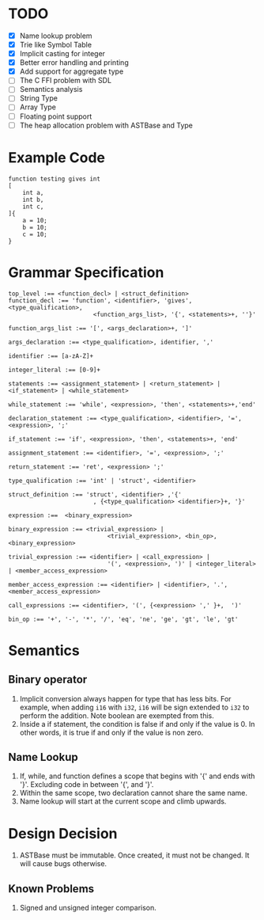 # TODO

- [X] Name lookup problem
- [X] Trie like Symbol Table
- [X] Implicit casting for integer
- [X] Better error handling and printing
- [X] Add support for aggregate type
- [ ] The C FFI problem with SDL
- [ ] Semantics analysis
- [ ] String Type  
- [ ] Array Type
- [ ] Floating point support
- [ ] The heap allocation problem with ASTBase and Type

# Example Code 
```
function testing gives int 
[
    int a,
    int b,
    int c,
]{
    a = 10;
    b = 10;
    c = 10;
}
```

# Grammar Specification

```
top_level :== <function_decl> | <struct_definition>
function_decl :== 'function', <identifier>, 'gives', <type_qualification>, 
                        <function_args_list>, '{', <statements>+, ''}'

function_args_list :== '[', <args_declaration>+, ']'

args_declaration :== <type_qualification>, identifier, ','

identifier :== [a-zA-Z]+

integer_literal :== [0-9]+

statements :== <assignment_statement> | <return_statement> | <if_statement> | <while_statement>

while_statement :== 'while', <expression>, 'then', <statements>+,'end'

declaration_statement :== <type_qualification>, <identifier>, '=', <expression>, ';'

if_statement :== 'if', <expression>, 'then', <statements>+, 'end'

assignment_statement :== <identifier>, '=', <expression>, ';'

return_statement :== 'ret', <expression> ';'

type_qualification :== 'int' | 'struct', <identifier>

struct_definition :== 'struct', <identifier> ,'{'
                        , {<type_qualification> <identifier>}+, '}'

expression :==  <binary_expression>

binary_expression :== <trivial_expression> | 
                            <trivial_expression>, <bin_op>, <binary_expression>

trivial_expression :== <identifier> | <call_expression> |
                            '(', <expression>, ')' | <integer_literal> | <member_access_expression>

member_access_expression :== <identifier> | <identifier>, '.', <member_access_expression>

call_expressions :== <identifier>, '(', {<expression> ',' }+,  ')'

bin_op :== '+', '-', '*', '/', 'eq', 'ne', 'ge', 'gt', 'le', 'gt'
```

# Semantics

## Binary operator

1. Implicit conversion always happen for type that has less bits. For example, when adding `i16` with `i32`, `i16` will be sign extended to `i32` to perform the addition. Note boolean are exempted from this.
2. Inside a if statement, the condition is false if and only if the value is 0. In other words, it is true if and only if the value is non zero.


## Name Lookup

1. If, while, and function defines a scope that begins with '{'  and ends with '}'. Excluding code in between '{', and '}'.
2. Within the same scope, two declaration cannot share the same name. 
3. Name lookup will start at the current scope and climb upwards.


# Design Decision

1. ASTBase must be immutable. Once created, it must not be changed. It will cause bugs otherwise.

## Known Problems 

1. Signed and unsigned integer comparison.

